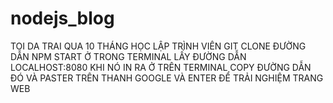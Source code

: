 # nodejs_blog
TOI DA TRAI QUA 10 THÁNG HỌC LẬP TRÌNH VIÊN
GIT CLONE ĐƯỜNG DẪN 
NPM START Ở TRONG TERMINAL
LẤY ĐƯỜNG DẪN LOCALHOST:8080 KHI NÓ IN RA Ở TRÊN TERMINAL COPY ĐƯỜNG DẪN ĐÓ VÀ PASTER TRÊN THANH GOOGLE VÀ ENTER ĐỂ TRẢI NGHIỆM TRANG WEB
